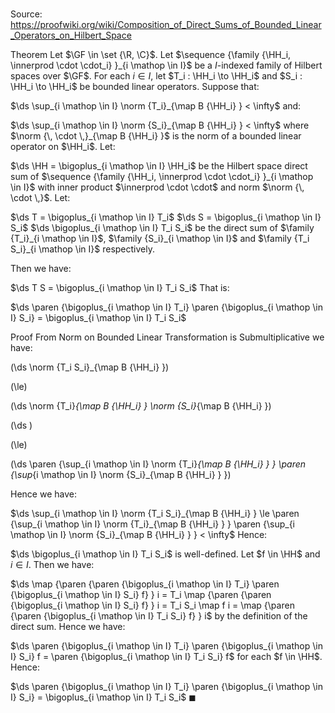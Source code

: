 # 

Source: https://proofwiki.org/wiki/Composition_of_Direct_Sums_of_Bounded_Linear_Operators_on_Hilbert_Space

Theorem
Let $\GF \in \set {\R, \C}$. 
Let $\sequence {\family {\HH_i, \innerprod \cdot \cdot_i} }_{i \mathop \in I}$ be a $I$-indexed family of Hilbert spaces over $\GF$.
For each $i \in I$, let $T_i : \HH_i \to \HH_i$ and $S_i : \HH_i \to \HH_i$ be bounded linear operators.
Suppose that:

$\ds \sup_{i \mathop \in I} \norm {T_i}_{\map B {\HH_i} } < \infty$
and:

$\ds \sup_{i \mathop \in I} \norm {S_i}_{\map B {\HH_i} } < \infty$
where $\norm {\, \cdot \,}_{\map B {\HH_i} }$ is the norm of a bounded linear operator on $\HH_i$.
Let:

$\ds \HH = \bigoplus_{i \mathop \in I} \HH_i$
be the Hilbert space direct sum of $\sequence {\family {\HH_i, \innerprod \cdot \cdot_i} }_{i \mathop \in I}$ with inner product $\innerprod \cdot \cdot$ and norm $\norm {\, \cdot \,}$.
Let:

$\ds T = \bigoplus_{i \mathop \in I} T_i$
$\ds S = \bigoplus_{i \mathop \in I} S_i$
$\ds \bigoplus_{i \mathop \in I} T_i S_i$
be the direct sum of $\family {T_i}_{i \mathop \in I}$, $\family {S_i}_{i \mathop \in I}$ and $\family {T_i S_i}_{i \mathop \in I}$ respectively.

Then we have:

$\ds T S = \bigoplus_{i \mathop \in I} T_i S_i$
That is:

$\ds \paren {\bigoplus_{i \mathop \in I} T_i} \paren {\bigoplus_{i \mathop \in I} S_i} = \bigoplus_{i \mathop \in I} T_i S_i$


Proof
From Norm on Bounded Linear Transformation is Submultiplicative we have:














\(\ds \norm {T_i S_i}_{\map B {\HH_i} }\)

\(\le\)







\(\ds \norm {T_i}_{\map B {\HH_i} } \norm {S_i}_{\map B {\HH_i} }\)




















\(\ds \)

\(\le\)







\(\ds \paren {\sup_{i \mathop \in I} \norm {T_i}_{\map B {\HH_i} } } \paren {\sup_{i \mathop \in I} \norm {S_i}_{\map B {\HH_i} } }\)









Hence we have:

$\ds \sup_{i \mathop \in I} \norm {T_i S_i}_{\map B {\HH_i} } \le \paren {\sup_{i \mathop \in I} \norm {T_i}_{\map B {\HH_i} } } \paren {\sup_{i \mathop \in I} \norm {S_i}_{\map B {\HH_i} } } < \infty$
Hence:

$\ds \bigoplus_{i \mathop \in I} T_i S_i$ is well-defined.
Let $f \in \HH$ and $i \in I$.
Then we have:

$\ds \map {\paren {\paren {\bigoplus_{i \mathop \in I} T_i} \paren {\bigoplus_{i \mathop \in I} S_i} f} } i = T_i \map {\paren {\paren {\bigoplus_{i \mathop \in I} S_i} f} } i = T_i S_i \map f i = \map {\paren {\paren {\bigoplus_{i \mathop \in I} T_i S_i} f} } i$
by the definition of the direct sum.
Hence we have:

$\ds \paren {\bigoplus_{i \mathop \in I} T_i} \paren {\bigoplus_{i \mathop \in I} S_i} f = \paren {\bigoplus_{i \mathop \in I} T_i S_i} f$
for each $f \in \HH$.
Hence:

$\ds \paren {\bigoplus_{i \mathop \in I} T_i} \paren {\bigoplus_{i \mathop \in I} S_i} = \bigoplus_{i \mathop \in I} T_i S_i$
$\blacksquare$





